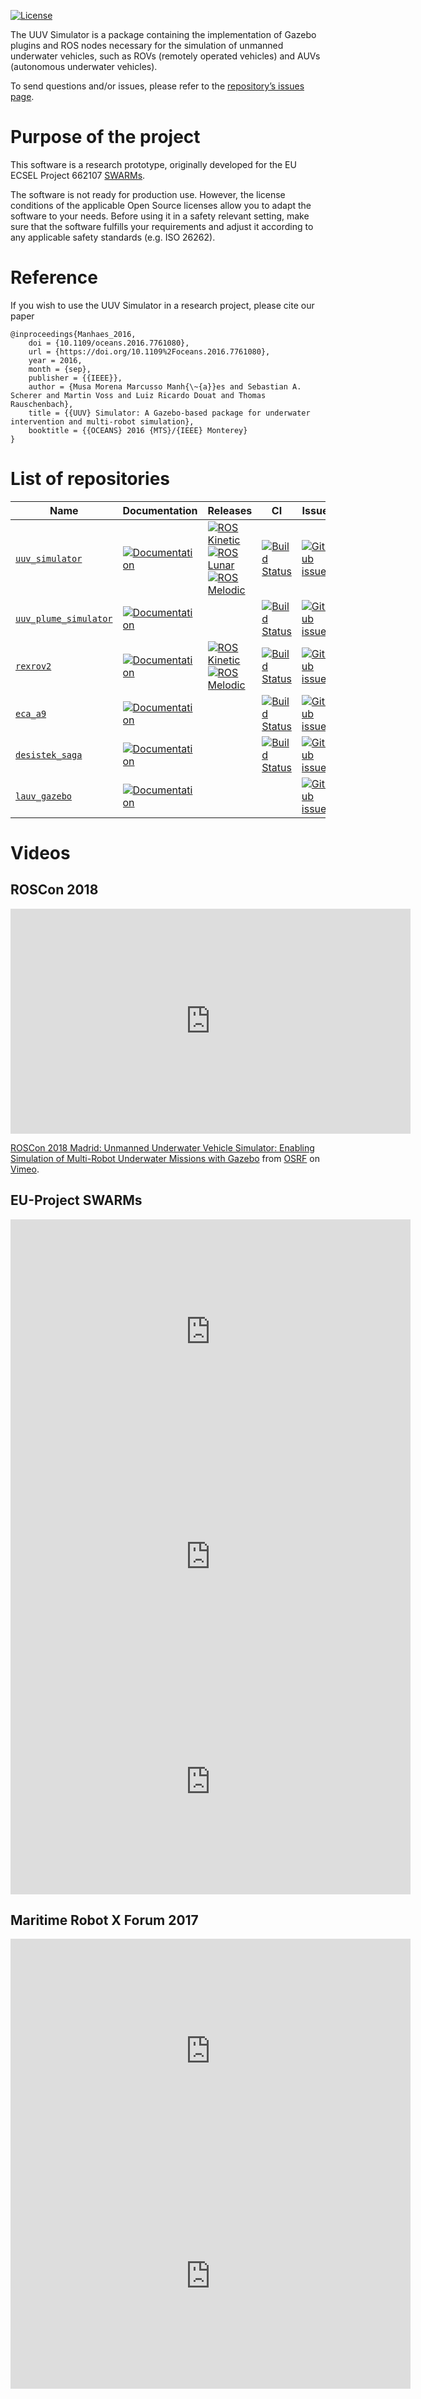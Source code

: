 [![License](https://img.shields.io/badge/license-Apache%202-blue.svg)](about/license.md)

The UUV Simulator is a package containing the implementation of Gazebo plugins and ROS nodes necessary for the simulation of unmanned underwater vehicles, such as ROVs (remotely operated vehicles) and AUVs (autonomous underwater vehicles).

To send questions and/or issues, please refer to the [repository’s issues page](https://github.com/uuvsimulator/uuv_simulator/issues).

# Purpose of the project

This software is a research prototype, originally developed for the EU ECSEL
Project 662107 [SWARMs](http://swarms.eu/).

The software is not ready for production use. However, the license conditions of the applicable Open Source licenses allow you to adapt the software to your needs.
Before using it in a safety relevant setting, make sure that the software
fulfills your requirements and adjust it according to any applicable safety
standards (e.g. ISO 26262).

# Reference

If you wish to use the UUV Simulator in a research project, please cite our paper 

```
@inproceedings{Manhaes_2016,
    doi = {10.1109/oceans.2016.7761080},
    url = {https://doi.org/10.1109%2Foceans.2016.7761080},
    year = 2016,
    month = {sep},
    publisher = {{IEEE}},
    author = {Musa Morena Marcusso Manh{\~{a}}es and Sebastian A. Scherer and Martin Voss and Luiz Ricardo Douat and Thomas Rauschenbach},
    title = {{UUV} Simulator: A Gazebo-based package for underwater intervention and multi-robot simulation},
    booktitle = {{OCEANS} 2016 {MTS}/{IEEE} Monterey}
}
```

# List of repositories

Name | Documentation | Releases | CI | Issues 
---|---|---|---|---
[`uuv_simulator`](https://github.com/uuvsimulator/uuv_simulator) | [![Documentation](https://img.shields.io/badge/read-the%20docs-blue.svg)](packages/uuv_simulator/intro.md) | [![ROS Kinetic](https://img.shields.io/badge/ROS-kinetic-brightgreen.svg)](http://repositories.ros.org/status_page/ros_kinetic_default.html?q=uuv_simulator) [![ROS Lunar](https://img.shields.io/badge/ROS-lunar-brightgreen.svg)](http://repositories.ros.org/status_page/ros_lunar_default.html?q=uuv_simulator) [![ROS Melodic](https://img.shields.io/badge/ROS-melodic-brightgreen.svg)](http://repositories.ros.org/status_page/ros_melodic_default.html?q=uuv_simulator) | [![Build Status](https://travis-ci.org/uuvsimulator/uuv_simulator.svg?branch=dev%2Ftravis_integration)](https://travis-ci.org/uuvsimulator/uuv_simulator) | [![GitHub issues](https://img.shields.io/github/issues/uuvsimulator/uuv_simulator.svg)](https://github.com/uuvsimulator/uuv_simulator/issues)
[`uuv_plume_simulator`](https://github.com/uuvsimulator/uuv_plume_simulator) | [![Documentation](https://img.shields.io/badge/read-the%20docs-blue.svg)](packages/uuv_plume_simulator/intro.md) | | [![Build Status](https://travis-ci.org/uuvsimulator/uuv_plume_simulator.svg?branch=master)](https://travis-ci.org/uuvsimulator/uuv_plume_simulator) | [![GitHub issues](https://img.shields.io/github/issues/uuvsimulator/uuv_plume_simulator.svg)](https://github.com/uuvsimulator/uuv_plume_simulator/issues)
[`rexrov2`](https://github.com/uuvsimulator/rexrov2) | [![Documentation](https://img.shields.io/badge/read-the%20docs-blue.svg)](packages/rexrov2/intro.md) | [![ROS Kinetic](https://img.shields.io/badge/ROS-kinetic-brightgreen.svg)](http://repositories.ros.org/status_page/ros_kinetic_default.html?q=rexrov2) [![ROS Melodic](https://img.shields.io/badge/ROS-melodic-brightgreen.svg)](http://repositories.ros.org/status_page/ros_melodic_default.html?q=rexrov2) | [![Build Status](https://travis-ci.org/uuvsimulator/rexrov2.svg?branch=master)](https://travis-ci.org/uuvsimulator/rexrov2) | [![GitHub issues](https://img.shields.io/github/issues/uuvsimulator/rexrov2.svg)](https://github.com/uuvsimulator/rexrov2/issues)
[`eca_a9`](https://github.com/uuvsimulator/eca_a9) | [![Documentation](https://img.shields.io/badge/read-the%20docs-blue.svg)](packages/eca_a9/intro.md) | | [![Build Status](https://travis-ci.org/uuvsimulator/eca_a9.svg?branch=master)](https://travis-ci.org/uuvsimulator/eca_a9) | [![GitHub issues](https://img.shields.io/github/issues/uuvsimulator/eca_a9.svg)](https://github.com/uuvsimulator/eca_a9/issues)
[`desistek_saga`](https://github.com/uuvsimulator/desistek_saga) | [![Documentation](https://img.shields.io/badge/read-the%20docs-blue.svg)](packages/desistek_saga/intro.md) | | [![Build Status](https://travis-ci.org/uuvsimulator/desistek_saga.svg?branch=master)](https://travis-ci.org/uuvsimulator/desistek_saga) | [![GitHub issues](https://img.shields.io/github/issues/uuvsimulator/desistek_saga.svg)](https://github.com/uuvsimulator/desistek_saga/issues)
[`lauv_gazebo`](https://github.com/uuvsimulator/lauv_gazebo) | [![Documentation](https://img.shields.io/badge/read-the%20docs-blue.svg)](packages/lauv_gazebo/intro.md) | | | [![GitHub issues](https://img.shields.io/github/issues/uuvsimulator/lauv_gazebo.svg)](https://github.com/uuvsimulator/lauv_gazebo/issues)

# Videos

## ROSCon 2018

<iframe src="https://player.vimeo.com/video/292691843" width="640" height="360" frameborder="0" allow="autoplay; fullscreen" allowfullscreen></iframe>
<p><a href="https://vimeo.com/292691843">ROSCon 2018 Madrid: Unmanned Underwater Vehicle Simulator: Enabling Simulation of Multi-Robot Underwater Missions with Gazebo</a> from <a href="https://vimeo.com/osrfoundation">OSRF</a> on <a href="https://vimeo.com">Vimeo</a>.</p>

## EU-Project SWARMs

<iframe width="640" height="360" src="https://www.youtube.com/embed/vKMR8-7WRF4" frameborder="0" allow="accelerometer; autoplay; encrypted-media; gyroscope; picture-in-picture" allowfullscreen></iframe>

<iframe width="640" height="360" src="https://www.youtube.com/embed/6V_TR9i0k1Q" frameborder="0" allow="accelerometer; autoplay; encrypted-media; gyroscope; picture-in-picture" allowfullscreen></iframe>

<iframe width="640" height="360" src="https://www.youtube.com/embed/PB9OD7rsLG4" frameborder="0" allow="accelerometer; autoplay; encrypted-media; gyroscope; picture-in-picture" allowfullscreen></iframe>

## Maritime Robot X Forum 2017

<iframe width="640" height="360" src="https://www.youtube.com/embed/eoq-Ro2Hnao" frameborder="0" allow="accelerometer; autoplay; encrypted-media; gyroscope; picture-in-picture" allowfullscreen></iframe>

<iframe width="640" height="360" src="https://www.youtube.com/embed/CXZtw-LeQsY" frameborder="0" allow="accelerometer; autoplay; encrypted-media; gyroscope; picture-in-picture" allowfullscreen></iframe>



